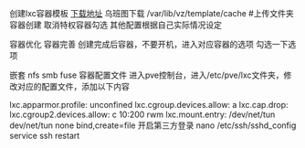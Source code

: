 创建lxc容器模板
[下载地址](https://github.com/KHTdhl/rosrbgprouter/releases/download/v1.0.0/ubuntu-22.04-standard_22.04-1_amd64.1.tar.zst)
乌班图下载
/var/lib/vz/template/cache
#上传文件夹
容器创建
取消特权容器勾选 其他配置根据自己实际情况设定

容器优化
容器完善
创建完成后容器，不要开机，进入对应容器的选项 勾选一下选项

嵌套
nfs
smb
fuse
容器配置文件
进入pve控制台，进入/etc/pve/lxc文件夹，修改对应的配置文件，添加以下内容

lxc.apparmor.profile: unconfined
lxc.cgroup.devices.allow: a
lxc.cap.drop: 
lxc.cgroup2.devices.allow: c 10:200 rwm
lxc.mount.entry: /dev/net/tun dev/net/tun none bind,create=file
开启第三方登录
nano /etc/ssh/sshd_config
service ssh restart
